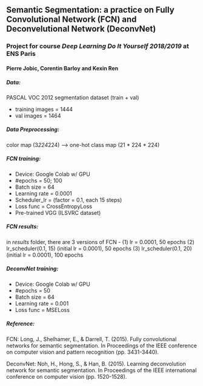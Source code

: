 ## Semantic Segmentation: a practice on Fully Convolutional Network (FCN) and Deconvelutional Network (DeconvNet)
### Project for course _Deep Learning Do It Yourself 2018/2019_ at ENS Paris


#### Pierre Jobic, Corentin Barloy and Kexin Ren


##### Data:
PASCAL VOC 2012 segmentation dataset (train + val)
- training images = 1444
- val images = 1464


##### Data Preprocessing:
color map (3*224*224) --> one-hot class map (21 * 224 * 224)


##### FCN training:
- Device: Google Colab w/ GPU
- #epochs = 50; 100
- Batch size = 64
- Learning rate = 0.0001 
- Scheduler_lr = (factor = 0.1, each 15 steps)
- Loss func =  CrossEntropyLoss
- Pre-trained VGG (ILSVRC dataset)


##### FCN results:
in _results_ folder, there are 3 versions of FCN -
(1) lr = 0.0001, 50 epochs
(2) lr_scheduler(0.1, 15) (initial lr = 0.0001), 50 epochs
(3) lr_scheduler(0.1, 20) (initial lr = 0.0001), 100 epochs


##### DeconvNet training:
- Device: Google Colab w/ GPU
- #epochs = 50
- Batch size = 64
- Learning rate = 0.001
- Loss func =  MSELoss


##### Reference:
FCN: Long, J., Shelhamer, E., & Darrell, T. (2015). Fully convolutional networks for semantic segmentation. In Proceedings of the IEEE conference on computer vision and pattern recognition (pp. 3431-3440).

DeconvNet: Noh, H., Hong, S., & Han, B. (2015). Learning deconvolution network for semantic segmentation. In Proceedings of the IEEE international conference on computer vision (pp. 1520-1528).

